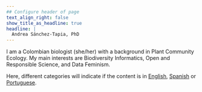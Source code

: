 ```yaml
---
## Configure header of page
text_align_right: false
show_title_as_headline: true
headline: |
  Andrea Sánchez-Tapia, PhD
---
```


<!--if show_title_as_headline: false it will display About-->

<!-- this is a subheadline -->
I am a Colombian biologist (she/her) with a background in Plant Community Ecology. My main interests are Biodiversity Informatics, Open and Responsible Science, and Data Feminism. 

Here, different categories will indicate if the content is in [English](/categories/english/), [Spanish](/categories/español/) or [Portuguese](/categories/português/). 
